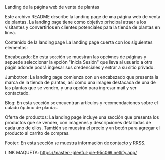 Landing de la página web de venta de plantas

Este archivo README describe la landing page de una página web de venta de plantas. La landing page tiene como objetivo principal atraer a los visitantes y convertirlos en clientes potenciales para la tienda de plantas en línea.

Contenido de la landing page
La landing page cuenta con los siguientes elementos:

Encabezado:
En esta sección se muestran las opciones de páginas y sepuede seleccionar la opción "Inicia Sesión" que lleva al usuario a otra págin adonde podrá ingresar sus credenciales y entrar a su sitio privado.

Jumbotron: La landing page comienza con un encabezado que presenta la marca de la tienda de plantas, así como una imagen destacada de una de las plantas que se venden, y una opción para ingresar mail y ser contactado.

Blog: En esta sección se encuentran artículos y recomendaciones sobre el cuiado óptimo de plantas.

Oferta de productos: La landing page incluye una sección que presenta los productos que se venden, con imágenes y descripciones detalladas de cada uno de ellos. También se muestra el precio y un botón para agregar el producto al carrito de compras.

Footer: En esta sección se muestra información de contacto y RRSS.

LINK MAQUETA: https://master--gleeful-pie-95c069.netlify.app/
